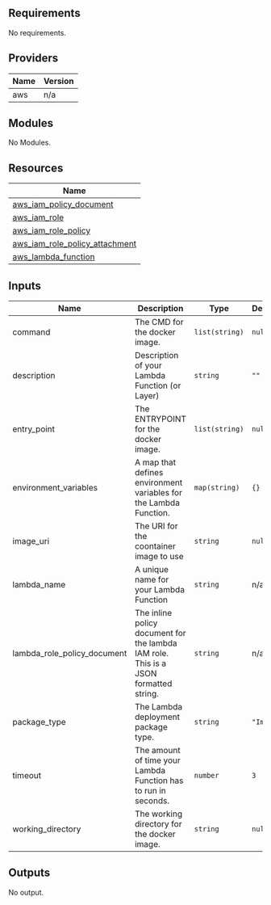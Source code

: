 ## Requirements

No requirements.

## Providers

| Name | Version |
|------|---------|
| aws  | n/a     |

## Modules

No Modules.

## Resources

| Name                                                                                                                                     |
|------------------------------------------------------------------------------------------------------------------------------------------|
| [aws_iam_policy_document](https://registry.terraform.io/providers/hashicorp/aws/latest/docs/data-sources/iam_policy_document)            |
| [aws_iam_role](https://registry.terraform.io/providers/hashicorp/aws/latest/docs/resources/iam_role)                                     |
| [aws_iam_role_policy](https://registry.terraform.io/providers/hashicorp/aws/latest/docs/resources/iam_role_policy)                       |
| [aws_iam_role_policy_attachment](https://registry.terraform.io/providers/hashicorp/aws/latest/docs/resources/iam_role_policy_attachment) |
| [aws_lambda_function](https://registry.terraform.io/providers/hashicorp/aws/latest/docs/resources/lambda_function)                       |

## Inputs

| Name                           | Description                                                                          | Type           | Default   | Required |
|--------------------------------|--------------------------------------------------------------------------------------|----------------|-----------|:--------:|
| command                        | The CMD for the docker image.                                                        | `list(string)` | `null`    |    no    |
| description                    | Description of your Lambda Function (or Layer)                                       | `string`       | `""`      |    no    |
| entry\_point                   | The ENTRYPOINT for the docker image.                                                 | `list(string)` | `null`    |    no    |
| environment\_variables         | A map that defines environment variables for the Lambda Function.                    | `map(string)`  | `{}`      |    no    |
| image\_uri                     | The URI for the coontainer image to use                                              | `string`       | `null`    |    no    |
| lambda\_name                   | A unique name for your Lambda Function                                               | `string`       | n/a       |   yes    |
| lambda\_role\_policy\_document | The inline policy document for the lambda IAM role. This is a JSON formatted string. | `string`       | n/a       |   yes    |
| package\_type                  | The Lambda deployment package type.                                                  | `string`       | `"Image"` |    no    |
| timeout                        | The amount of time your Lambda Function has to run in seconds.                       | `number`       | `3`       |    no    |
| working\_directory             | The working directory for the docker image.                                          | `string`       | `null`    |    no    |

## Outputs

No output.
